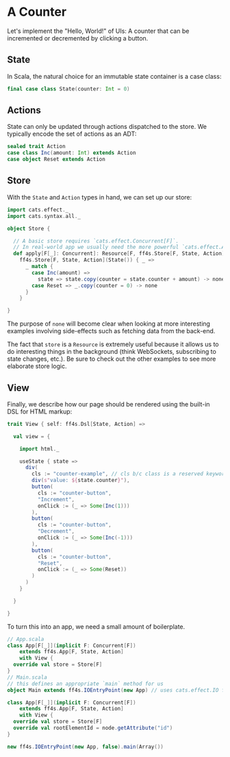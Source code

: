 # A Counter

Let's implement the "Hello, World!" of UIs:
A counter that can be incremented or decremented by clicking a button.

## State

In Scala, the natural choice for an immutable state container is a case class:

```scala mdoc:js:shared
final case class State(counter: Int = 0)
```

## Actions

State can only be updated through actions dispatched to the store.
We typically encode the set of actions as an ADT:

```scala mdoc:js:shared
sealed trait Action
case class Inc(amount: Int) extends Action
case object Reset extends Action
```

## Store

With the `State` and `Action` types in hand, we can set up our store:

```scala mdoc:js:shared
import cats.effect._
import cats.syntax.all._

object Store {

  // A basic store requires `cats.effect.Concurrent[F]`.
  // In real-world app we usually need the more powerful `cats.effect.Async[F]`.
  def apply[F[_]: Concurrent]: Resource[F, ff4s.Store[F, State, Action]] =
    ff4s.Store[F, State, Action](State()) { _ =>
      _ match {
        case Inc(amount) =>
          state => state.copy(counter = state.counter + amount) -> none
        case Reset => _.copy(counter = 0) -> none
      }
    }

}
```

The purpose of `none` will become clear when looking at more interesting examples
involving side-effects such as fetching data from the back-end.

The fact that `store` is a `Resource` is extremely useful because it allows
us to do interesting things in the background (think WebSockets,
subscribing to state changes, etc.).
Be sure to check out the other examples to see more elaborate store logic.

## View

Finally, we describe how our page should be rendered using the built-in DSL
for HTML markup:

```scala mdoc:js:shared
trait View { self: ff4s.Dsl[State, Action] =>

  val view = {

    import html._

    useState { state =>
      div(
        cls := "counter-example", // cls b/c class is a reserved keyword in scala
        div(s"value: ${state.counter}"),
        button(
          cls := "counter-button",
          "Increment",
          onClick := (_ => Some(Inc(1)))
        ),
        button(
          cls := "counter-button",
          "Decrement",
          onClick := (_ => Some(Inc(-1)))
        ),
        button(
          cls := "counter-button",
          "Reset",
          onClick := (_ => Some(Reset))
        )
      )
    }

  }

}
```

To turn this into an app, we need a small amount of boilerplate.

```scala mdoc:js:compile-only
// App.scala
class App[F[_]](implicit F: Concurrent[F])
    extends ff4s.App[F, State, Action]
    with View {
  override val store = Store[F]
}
// Main.scala
// this defines an appropriate `main` method for us
object Main extends ff4s.IOEntryPoint(new App) // uses cats.effect.IO for F
```

```scala mdoc:js:invisible
class App[F[_]](implicit F: Concurrent[F])
    extends ff4s.App[F, State, Action]
    with View {
  override val store = Store[F]
  override val rootElementId = node.getAttribute("id")
}

new ff4s.IOEntryPoint(new App, false).main(Array())
```
